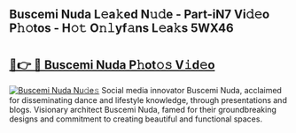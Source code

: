 ## Buscemi Nuda L𝚎a𝚔ed N𝚞𝚍e - Part-iN7 Vi𝚍𝚎o P𝚑𝚘tos - H𝚘𝚝 O𝚗𝚕yf𝚊ns L𝚎a𝚔s 5WX46

# <h2><a href="http://kf7kbl.oniu.top/?m=Buscemi+Nuda">🔗👉 🔴 Buscemi Nuda P𝚑ot𝚘𝚜 V𝚒d𝚎o</a></h2>

[![Buscemi Nuda Nu𝚍e𝚜](https://i.imgur.com/0qMVB7G.gif)](http://kf7kbl.oniu.top/?m=Buscemi+Nuda)
Social media innovator Buscemi Nuda, acclaimed for disseminating dance and lifestyle knowledge, through presentations and blogs. Visionary architect Buscemi Nuda, famed for their groundbreaking designs and commitment to creating beautiful and functional spaces.  
